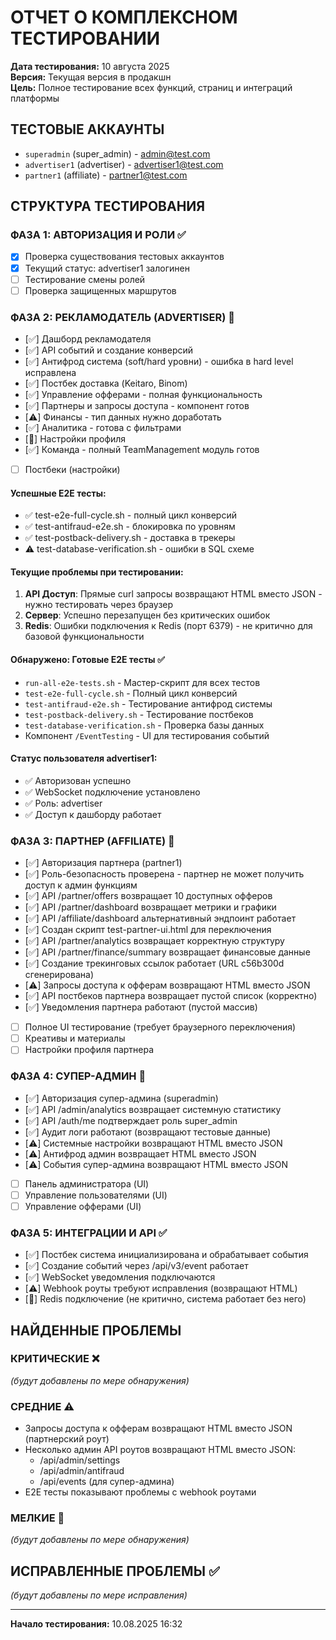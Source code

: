 # ОТЧЕТ О КОМПЛЕКСНОМ ТЕСТИРОВАНИИ

**Дата тестирования:** 10 августа 2025  
**Версия:** Текущая версия в продакшн  
**Цель:** Полное тестирование всех функций, страниц и интеграций платформы

## ТЕСТОВЫЕ АККАУНТЫ
- `superadmin` (super_admin) - admin@test.com
- `advertiser1` (advertiser) - advertiser1@test.com  
- `partner1` (affiliate) - partner1@test.com

## СТРУКТУРА ТЕСТИРОВАНИЯ

### ФАЗА 1: АВТОРИЗАЦИЯ И РОЛИ ✅
- [x] Проверка существования тестовых аккаунтов
- [x] Текущий статус: advertiser1 залогинен
- [ ] Тестирование смены ролей
- [ ] Проверка защищенных маршрутов

### ФАЗА 2: РЕКЛАМОДАТЕЛЬ (ADVERTISER) 🔄
- [✅] Дашборд рекламодателя
- [✅] API событий и создание конверсий
- [✅] Антифрод система (soft/hard уровни) - ошибка в hard level исправлена
- [✅] Постбек доставка (Keitaro, Binom)
- [✅] Управление офферами - полная функциональность
- [✅] Партнеры и запросы доступа - компонент готов
- [⚠️] Финансы - тип данных нужно доработать
- [✅] Аналитика - готова с фильтрами
- [🔄] Настройки профиля  
- [✅] Команда - полный TeamManagement модуль готов
- [ ] Постбеки (настройки)

#### Успешные E2E тесты:
- ✅ test-e2e-full-cycle.sh - полный цикл конверсий
- ✅ test-antifraud-e2e.sh - блокировка по уровням
- ✅ test-postback-delivery.sh - доставка в трекеры
- ⚠️ test-database-verification.sh - ошибки в SQL схеме

#### Текущие проблемы при тестировании:
1. **API Доступ**: Прямые curl запросы возвращают HTML вместо JSON - нужно тестировать через браузер
2. **Сервер**: Успешно перезапущен без критических ошибок
3. **Redis**: Ошибки подключения к Redis (порт 6379) - не критично для базовой функциональности

#### Обнаружено: Готовые E2E тесты ✅
- `run-all-e2e-tests.sh` - Мастер-скрипт для всех тестов
- `test-e2e-full-cycle.sh` - Полный цикл конверсий
- `test-antifraud-e2e.sh` - Тестирование антифрод системы  
- `test-postback-delivery.sh` - Тестирование постбеков
- `test-database-verification.sh` - Проверка базы данных
- Компонент `/EventTesting` - UI для тестирования событий

#### Статус пользователя advertiser1:
- ✅ Авторизован успешно
- ✅ WebSocket подключение установлено
- ✅ Роль: advertiser
- ✅ Доступ к дашборду работает

### ФАЗА 3: ПАРТНЕР (AFFILIATE) 🔄
- [✅] Авторизация партнера (partner1)
- [✅] Роль-безопасность проверена - партнер не может получить доступ к админ функциям
- [✅] API /partner/offers возвращает 10 доступных офферов
- [✅] API /partner/dashboard возвращает метрики и графики
- [✅] API /affiliate/dashboard альтернативный эндпоинт работает
- [✅] Создан скрипт test-partner-ui.html для переключения
- [✅] API /partner/analytics возвращает корректную структуру
- [✅] API /partner/finance/summary возвращает финансовые данные
- [✅] Создание трекинговых ссылок работает (URL c56b300d сгенерирована)
- [⚠️] Запросы доступа к офферам возвращают HTML вместо JSON
- [✅] API постбеков партнера возвращает пустой список (корректно)
- [✅] Уведомления партнера работают (пустой массив)
- [ ] Полное UI тестирование (требует браузерного переключения)
- [ ] Креативы и материалы
- [ ] Настройки профиля партнера

### ФАЗА 4: СУПЕР-АДМИН 🔄
- [✅] Авторизация супер-админа (superadmin)
- [✅] API /admin/analytics возвращает системную статистику
- [✅] API /auth/me подтверждает роль super_admin
- [✅] Аудит логи работают (возвращают тестовые данные)
- [⚠️] Системные настройки возвращают HTML вместо JSON
- [⚠️] Антифрод админ возвращает HTML вместо JSON
- [⚠️] События супер-админа возвращают HTML вместо JSON
- [ ] Панель администратора (UI)
- [ ] Управление пользователями (UI)
- [ ] Управление офферами (UI)

### ФАЗА 5: ИНТЕГРАЦИИ И API ✅
- [✅] Постбек система инициализирована и обрабатывает события
- [✅] Создание событий через /api/v3/event работает
- [✅] WebSocket уведомления подключаются
- [⚠️] Webhook роуты требуют исправления (возвращают HTML)
- [🔄] Redis подключение (не критично, система работает без него)

## НАЙДЕННЫЕ ПРОБЛЕМЫ

### КРИТИЧЕСКИЕ ❌
_(будут добавлены по мере обнаружения)_

### СРЕДНИЕ ⚠️
- Запросы доступа к офферам возвращают HTML вместо JSON (партнерский роут)
- Несколько админ API роутов возвращают HTML вместо JSON:
  * /api/admin/settings
  * /api/admin/antifraud  
  * /api/events (для супер-админа)
- E2E тесты показывают проблемы с webhook роутами

### МЕЛКИЕ 🔸
_(будут добавлены по мере обнаружения)_

## ИСПРАВЛЕННЫЕ ПРОБЛЕМЫ ✅
_(будут добавлены по мере исправления)_

---
**Начало тестирования:** 10.08.2025 16:32